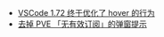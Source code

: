 - [VSCode 1.72 终于优化了 hover 的行为](https://code.visualstudio.com/updates/v1_72#_improved-hover)
- [去掉 PVE 「无有效订阅」的弹窗提示](https://www.jianshu.com/p/faf541a4576a#:~:text=1.2-,%E5%8E%BB%E6%8E%89%E6%97%A0%E6%9C%89%E6%95%88%E8%AE%A2%E9%98%85%E5%BC%B9%E7%AA%97,-%E4%BF%AE%E6%94%B9/usr/share)